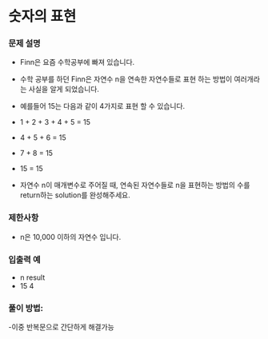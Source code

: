 # 숫자의 표현
### 문제 설명
- Finn은 요즘 수학공부에 빠져 있습니다. 
- 수학 공부를 하던 Finn은 자연수 n을 연속한 자연수들로 표현 하는 방법이 여러개라는 사실을 알게 되었습니다.
- 예를들어 15는 다음과 같이 4가지로 표현 할 수 있습니다.

- 1 + 2 + 3 + 4 + 5 = 15
- 4 + 5 + 6 = 15
- 7 + 8 = 15
- 15 = 15
- 자연수 n이 매개변수로 주어질 때, 연속된 자연수들로 n을 표현하는 방법의 수를 return하는 solution를 완성해주세요.

### 제한사항
- n은 10,000 이하의 자연수 입니다.
### 입출력 예
- n	result
- 15	4

### 풀이 방법:
-이중 반복문으로 간단하게 해결가능